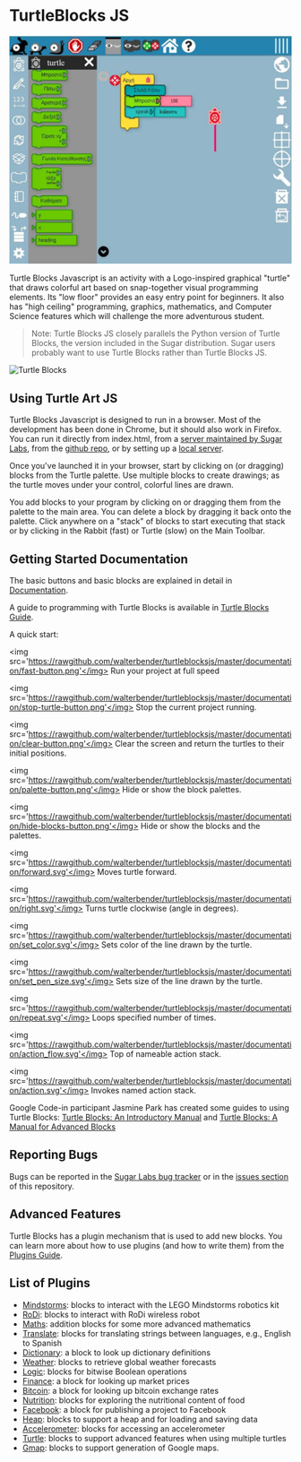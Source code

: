 TurtleBlocks JS
===============
<img src="turtleblocks_js_(scratch_logo).jpg" />

Turtle Blocks Javascript is an activity with a
Logo-inspired graphical "turtle" that draws colorful art based on
snap-together visual programming elements. Its "low floor" provides an
easy entry point for beginners. It also has "high ceiling"
programming, graphics, mathematics, and Computer Science features
which will challenge the more adventurous student.

> Note: Turtle Blocks JS closely parallels the Python version of Turtle
> Blocks, the version included in the Sugar distribution. Sugar users
> probably want to use Turtle Blocks rather than Turtle Blocks JS.

![Turtle Blocks](https://github.com/walterbender/turtleblocksjs/raw/master/screenshots/screenshot.png "Turtle Blocks")

Using Turtle Art JS
-------------------

Turtle Blocks Javascript is designed to run in a browser. Most of the
development has been done in Chrome, but it should also work in
Firefox. You can run it directly from index.html, from a [server
maintained by Sugar Labs](http://turtle.sugarlabs.org), from the
[github
repo](http://rawgit.com/walterbender/turtleblocksjs/master/index.html),
or by setting up a [local
server](https://github.com/walterbender/turtleblocksjs/blob/master/server.md).

Once you've launched it in your browser, start by clicking on (or
dragging) blocks from the Turtle palette. Use multiple blocks to
create drawings; as the turtle moves under your control, colorful
lines are drawn.

You add blocks to your program by clicking on or dragging them from
the palette to the main area. You can delete a block by dragging it
back onto the palette. Click anywhere on a "stack" of blocks to start
executing that stack or by clicking in the Rabbit (fast) or Turtle
(slow) on the Main Toolbar.

Getting Started Documentation
-----------------------------

The basic buttons and basic blocks are explained in detail in [Documentation](https://github.com/walterbender/turtleblocksjs/blob/master/documentation/README.md).

A guide to programming with Turtle Blocks is available in [Turtle Blocks Guide](https://github.com/walterbender/turtleblocksjs/blob/master/guide/README.md).

A quick start:

<img src='https://rawgithub.com/walterbender/turtleblocksjs/master/documentation/fast-button.png'</img>
Run your project at full speed

<img src='https://rawgithub.com/walterbender/turtleblocksjs/master/documentation/stop-turtle-button.png'</img>
Stop the current project running.

<img src='https://rawgithub.com/walterbender/turtleblocksjs/master/documentation/clear-button.png'</img>
Clear the screen and return the turtles to their initial positions.

<img src='https://rawgithub.com/walterbender/turtleblocksjs/master/documentation/palette-button.png'</img>
Hide or show the block palettes.

<img src='https://rawgithub.com/walterbender/turtleblocksjs/master/documentation/hide-blocks-button.png'</img>
Hide or show the blocks and the palettes.

<img src='https://rawgithub.com/walterbender/turtleblocksjs/master/documentation/forward.svg'</img>
Moves turtle forward.

<img src='https://rawgithub.com/walterbender/turtleblocksjs/master/documentation/right.svg'</img>
Turns turtle clockwise (angle in degrees).

<img src='https://rawgithub.com/walterbender/turtleblocksjs/master/documentation/set_color.svg'</img>
Sets color of the line drawn by the turtle.

<img src='https://rawgithub.com/walterbender/turtleblocksjs/master/documentation/set_pen_size.svg'</img>
Sets size of the line drawn by the turtle.

<img src='https://rawgithub.com/walterbender/turtleblocksjs/master/documentation/repeat.svg'</img>
Loops specified number of times.

<img src='https://rawgithub.com/walterbender/turtleblocksjs/master/documentation/action_flow.svg'</img>
Top of nameable action stack.

<img src='https://rawgithub.com/walterbender/turtleblocksjs/master/documentation/action.svg'</img>
Invokes named action stack.

Google Code-in participant Jasmine Park has created some guides to
using Turtle Blocks: [Turtle Blocks: An Introductory
Manual](http://people.sugarlabs.org/walter/TurtleBlocksIntroductoryManual.pdf)
and [Turtle Blocks: A Manual for Advanced
Blocks](http://people.sugarlabs.org/walter/TurtleBlocksAdvancedBlocksManual.pdf)

Reporting Bugs
--------------

Bugs can be reported in the [Sugar Labs bug
tracker](https://bugs.sugarlabs.org/newticket?component=Turtleart) or
in the [issues
section](https://github.com/walterbender/turtleblocksjs/issues) of
this repository.


Advanced Features
-----------------

Turtle Blocks has a plugin mechanism that is used to add new
blocks. You can learn more about how to use plugins (and how to write
them) from the [Plugins
Guide](https://github.com/walterbender/turtleblocksjs/blob/master/plugins/README.md).


List of Plugins
---------------

* [Mindstorms](https://github.com/SAMdroid-apps/turtlestorm): blocks to interact with the LEGO Mindstorms robotics kit
* [RoDi](https://github.com/walterbender/turtleblocksjs/blob/master/plugins/rodi.json): blocks to interact with RoDi wireless robot
* [Maths](https://github.com/walterbender/turtleblocksjs/blob/master/maths.json): addition blocks for some more advanced mathematics
* [Translate](https://github.com/walterbender/turtleblocksjs/blob/master/translate.json): blocks for translating strings between languages, e.g., English to Spanish
* [Dictionary](https://github.com/walterbender/turtleblocksjs/blob/master/dictionary.json): a block to look up dictionary definitions
* [Weather](https://github.com/walterbender/turtleblocksjs/blob/master/weather.json): blocks to retrieve global weather forecasts
* [Logic](https://github.com/walterbender/turtleblocksjs/blob/master/logic.json): blocks for bitwise Boolean operations
* [Finance](https://github.com/walterbender/turtleblocksjs/blob/master/finance.json): a block for looking up market prices
* [Bitcoin](https://github.com/walterbender/turtleblocksjs/blob/master/bitcoin.json): a block for looking up bitcoin exchange rates
* [Nutrition](https://github.com/walterbender/turtleblocksjs/blob/master/nutrition.json): blocks for exploring the nutritional content of food
* [Facebook](https://github.com/walterbender/turtleblocksjs/blob/master/facebook.json): a block for publishing a project to Facebook
* [Heap](https://github.com/walterbender/turtleblocksjs/blob/master/heap.json): blocks to support a heap and for loading and saving data
* [Accelerometer](https://github.com/walterbender/turtleblocksjs/blob/master/accelerometer.json): blocks for accessing an accelerometer
* [Turtle](https://github.com/walterbender/turtleblocksjs/blob/master/turtle.json): blocks to support advanced features when using multiple turtles
* [Gmap](https://github.com/walterbender/turtleblocksjs/blob/master/gmap.json): blocks to support generation of Google maps.
